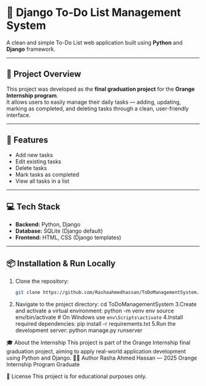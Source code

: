 # 📝 Django To-Do List Management System

A clean and simple To-Do List web application built using **Python** and **Django** framework.

---

## 📌 Project Overview

This project was developed as the **final graduation project** for the **Orange Internship program**.  
It allows users to easily manage their daily tasks — adding, updating, marking as completed, and deleting tasks through a clean, user-friendly interface.

---

## 🚀 Features

- Add new tasks  
- Edit existing tasks  
- Delete tasks  
- Mark tasks as completed  
- View all tasks in a list  

---

## 💻 Tech Stack

- **Backend:** Python, Django  
- **Database:** SQLite (Django default)  
- **Frontend:** HTML, CSS (Django templates)

---

## 📦 Installation & Run Locally

1. Clone the repository:
   ```bash
   git clone https://github.com/Rashaahmedhassan/ToDoManagementSystem.git

2. Navigate to the project directory:
   cd ToDoManagementSystem
3.Create and activate a virtual environment:
python -m venv env
source env/bin/activate  # On Windows use `env\Scripts\activate`
4.Install required dependencies:
pip install -r requirements.txt
5.Run the development server:
python manage.py runserver

🎓 About the Internship
This project is part of the Orange Internship final graduation project, aiming to apply real-world application development using Python and Django.
👩‍💻 Author
Rasha Ahmed Hassan — 2025
Orange Internship Program Graduate

📃 License
This project is for educational purposes only.
